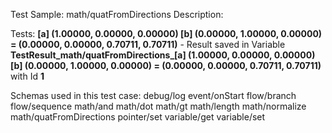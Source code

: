 Test Sample: math/quatFromDirections
Description: 

Tests:
	**[a] (1.00000, 0.00000, 0.00000) [b] (0.00000, 1.00000, 0.00000) = (0.00000, 0.00000, 0.70711, 0.70711)** - Result saved in Variable **TestResult_math/quatFromDirections_[a] (1.00000, 0.00000, 0.00000) [b] (0.00000, 1.00000, 0.00000) = (0.00000, 0.00000, 0.70711, 0.70711)** with Id **1**

Schemas used in this test case:
	debug/log
	event/onStart
	flow/branch
	flow/sequence
	math/and
	math/dot
	math/gt
	math/length
	math/normalize
	math/quatFromDirections
	pointer/set
	variable/get
	variable/set
